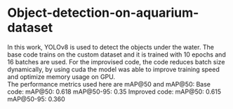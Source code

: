# Object-detection-on-aquarium-dataset
In this work, YOLOv8 is used to detect the objects under the water. The base code trains on the custom dataset and it is trained with 10 epochs and 16 batches are used. For the improvised code, the code reduces batch size dynamically, by using cuda the model was able to improve training speed and optimize memory usage on GPU.  
The performance metrics used here are mAP@50 and mAP@50:
Base code: mAP@50: 0.618 mAP@50-95: 0.35
Improved code: mAP@50: 0.615 mAP@50-95: 0.360
